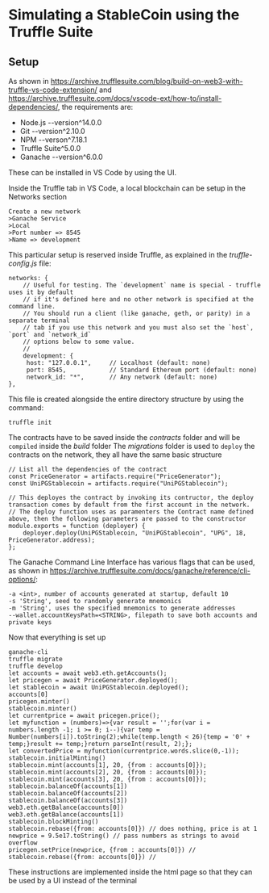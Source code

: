 # Simulating a StableCoin using the Truffle Suite

## Setup

As shown in https://archive.trufflesuite.com/blog/build-on-web3-with-truffle-vs-code-extension/ and https://archive.trufflesuite.com/docs/vscode-ext/how-to/install-dependencies/, the requirements are:

- Node.js --version^14.0.0
- Git --version^2.10.0
- NPM --verson^7.18.1
- Truffle Suite^5.0.0
- Ganache --version^6.0.0

These can be installed in VS Code by using the UI.

Inside the Truffle tab in VS Code, a local blockchain can be setup in the Networks section

    Create a new network
    >Ganache Service
    >Local
    >Port number => 8545
    >Name => development

This particular setup is reserved inside Truffle, as explained in the _truffle-config.js_ file:

    networks: {
        // Useful for testing. The `development` name is special - truffle uses it by default
        // if it's defined here and no other network is specified at the command line.
        // You should run a client (like ganache, geth, or parity) in a separate terminal
        // tab if you use this network and you must also set the `host`, `port` and `network_id`
        // options below to some value.
        //
        development: {
         host: "127.0.0.1",     // Localhost (default: none)
         port: 8545,            // Standard Ethereum port (default: none)
         network_id: "*",       // Any network (default: none)
    },

This file is created alongside the entire directory structure by using the command:

    truffle init
    
The contracts have to be saved inside the _contracts_ folder and will be `compiled` inside the _build_ folder
The _migrations_ folder is used to `deploy` the contracts on the network, they all have the same basic structure

    // List all the dependencies of the contract
    const PriceGenerator = artifacts.require("PriceGenerator");
    const UniPGStablecoin = artifacts.require("UniPGStablecoin");
    
    // This deployes the contract by invoking its contructor, the deploy transaction comes by default from the first account in the network. 
    // The deploy function uses as paramenters the Contract name defined above, then the following parameters are passed to the constructor
    module.exports = function (deployer) {   
        deployer.deploy(UniPGStablecoin, "UniPGStablecoin", "UPG", 18, PriceGenerator.address);
    };

The Ganache Command Line Interface has various flags that can be used, as shown in https://archive.trufflesuite.com/docs/ganache/reference/cli-options/:

    -a <int>, number of accounts generated at startup, default 10
    -s 'String', seed to randomly generate mnemonics
    -m 'String', uses the specified mnemonics to generate addresses
    --wallet.accountKeysPath=<STRING>, filepath to save both accounts and private keys

Now that everything is set up

    ganache-cli
    truffle migrate
    truffle develop
    let accounts = await web3.eth.getAccounts(); 
    let pricegen = await PriceGenerator.deployed();
    let stablecoin = await UniPGStablecoin.deployed();
    accounts[0]
    pricegen.minter()
    stablecoin.minter()
    let currentprice = await pricegen.price();
    let myfunction = (numbers)=>{var result = '';for(var i = numbers.length -1; i >= 0; i--){var temp = Number(numbers[i]).toString(2);while(temp.length < 26){temp = '0' + temp;}result += temp;}return parseInt(result, 2);};
    let convertedPrice = myfunction(currentprice.words.slice(0,-1));
    stablecoin.initialMinting()
    stablecoin.mint(accounts[1], 20, {from : accounts[0]});
    stablecoin.mint(accounts[2], 20, {from : accounts[0]});
    stablecoin.mint(accounts[3], 20, {from : accounts[0]});
    stablecoin.balanceOf(accounts[1])
    stablecoin.balanceOf(accounts[2])
    stablecoin.balanceOf(accounts[3])
    web3.eth.getBalance(accounts[0])
    web3.eth.getBalance(accounts[1])
    stablecoin.blockMinting()
    stablecoin.rebase({from: accounts[0]}) // does nothing, price is at 1
    newprice = 9.5e17.toString() // pass numbers as strings to avoid overflow   
    pricegen.setPrice(newprice, {from : accounts[0]}) // 
    stablecoin.rebase({from: accounts[0]}) //

These instructions are implemented inside the html page so that they can be used by a UI instead of the terminal